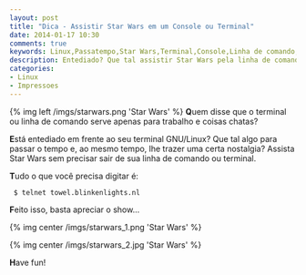 ```yaml
---
layout: post
title: "Dica - Assistir Star Wars em um Console ou Terminal"
date: 2014-01-17 10:30
comments: true
keywords: Linux,Passatempo,Star Wars,Terminal,Console,Linha de comando,Telnet
description: Entediado? Que tal assistir Star Wars pela linha de comando?
categories:
- Linux
- Impressoes
---
```

{% img left /imgs/starwars.png 'Star Wars' %}
**Q**uem disse que o terminal ou linha de comando serve apenas para trabalho e coisas chatas?

**E**stá entediado em frente ao seu terminal GNU/Linux?	Que tal algo para passar o tempo e, ao mesmo tempo, lhe trazer uma certa nostalgia? Assista Star Wars sem precisar sair de sua linha de comando ou terminal.

**T**udo o que você precisa digitar é:

```
 $ telnet towel.blinkenlights.nl
```

**F**eito isso, basta apreciar o show...

{% img center /imgs/starwars_1.png 'Star Wars' %}

{% img center /imgs/starwars_2.jpg 'Star Wars' %}

**H**ave fun!